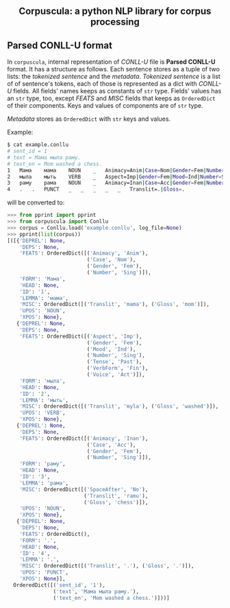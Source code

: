 <h2 align="center">Corpuscula: a python NLP library for corpus processing</h2>

## Parsed CONLL-U format

In `corpuscula`, internal representation of *CONLL-U* file is **Parsed
CONLL-U** format. It has a structure as follows. Each sentence stores as a
tuple of two lists: the *tokenized sentence* and the *metadata*. *Tokenized
sentence* is a list of of sentence's tokens, each of those is represented as a
dict with *CONLL-U* fields. All fields' names keeps as constants of `str`
type. Fields' values has an `str` type, too, except *FEATS* and *MISC* fields
that keeps as `OrderedDict` of their components. Keys and values of components
are of `str` type.

*Metadata* stores as `OrderedDict` with `str` keys and values.

Example:
```sh
$ cat example.conllu
# sent_id = 1
# text = Мама мыла раму.
# text_en = Mom washed a chess.
1	Мама	мама	NOUN	_	Animacy=Anim|Case=Nom|Gender=Fem|Number=Sing	_	_	_	Translit=mama|Gloss=mom
2	мыла	мыть	VERB	_	Aspect=Imp|Gender=Fem|Mood=Ind|Number=Sing|Tense=Past|VerbForm=Fin|Voice=Act	_	_	_	Translit=myla|Gloss=washed
3	раму	рама	NOUN	_	Animacy=Inan|Case=Acc|Gender=Fem|Number=Sing	_	_	_	SpaceAfter=No|Translit=ramu|Gloss=chess
4	.	.	PUNCT	_	_	_	_	_	Translit=.|Gloss=.


```

will be converted to:
```python
>>> from pprint import pprint
>>> from corpuscula import Conllu
>>> corpus = Conllu.load('example.conllu', log_file=None)
>>> pprint(list(corpus))
[([{'DEPREL': None,
    'DEPS': None,
    'FEATS': OrderedDict([('Animacy', 'Anim'),
                          ('Case', 'Nom'),
                          ('Gender', 'Fem'),
                          ('Number', 'Sing')]),
    'FORM': 'Мама',
    'HEAD': None,
    'ID': '1',
    'LEMMA': 'мама',
    'MISC': OrderedDict([('Translit', 'mama'), ('Gloss', 'mom')]),
    'UPOS': 'NOUN',
    'XPOS': None},
   {'DEPREL': None,
    'DEPS': None,
    'FEATS': OrderedDict([('Aspect', 'Imp'),
                          ('Gender', 'Fem'),
                          ('Mood', 'Ind'),
                          ('Number', 'Sing'),
                          ('Tense', 'Past'),
                          ('VerbForm', 'Fin'),
                          ('Voice', 'Act')]),
    'FORM': 'мыла',
    'HEAD': None,
    'ID': '2',
    'LEMMA': 'мыть',
    'MISC': OrderedDict([('Translit', 'myla'), ('Gloss', 'washed')]),
    'UPOS': 'VERB',
    'XPOS': None},
   {'DEPREL': None,
    'DEPS': None,
    'FEATS': OrderedDict([('Animacy', 'Inan'),
                          ('Case', 'Acc'),
                          ('Gender', 'Fem'),
                          ('Number', 'Sing')]),
    'FORM': 'раму',
    'HEAD': None,
    'ID': '3',
    'LEMMA': 'рама',
    'MISC': OrderedDict([('SpaceAfter', 'No'),
                         ('Translit', 'ramu'),
                         ('Gloss', 'chess')]),
    'UPOS': 'NOUN',
    'XPOS': None},
   {'DEPREL': None,
    'DEPS': None,
    'FEATS': OrderedDict(),
    'FORM': '.',
    'HEAD': None,
    'ID': '4',
    'LEMMA': '.',
    'MISC': OrderedDict([('Translit', '.'), ('Gloss', '.')]),
    'UPOS': 'PUNCT',
    'XPOS': None}],
  OrderedDict([('sent_id', '1'),
               ('text', 'Мама мыла раму.'),
               ('text_en', 'Mom washed a chess.')]))]
```
